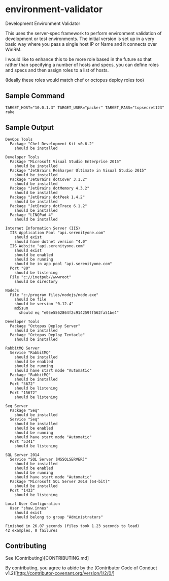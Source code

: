 # environment-validator
Development Environment Validator

This uses the server-spec framework to perform environment validation of
development or test environments.  The initial version is set up in a very
basic way where you pass a single host IP or Name and it connects over WinRM.

I would like to enhance this to be more role based in the future so that rather
than specifying a number of hosts and specs, you can define roles and specs and
then assign roles to a list of hosts.

(Ideally these roles would match chef or octopus deploy roles too)

## Sample Command

```
TARGET_HOST="10.0.1.3" TARGET_USER="packer" TARGET_PASS="topsecret123" rake
```

## Sample Output
```
DevOps Tools
  Package "Chef Development Kit v0.6.2"
    should be installed

Developer Tools
  Package "Microsoft Visual Studio Enterprise 2015"
    should be installed
  Package "JetBrains ReSharper Ultimate in Visual Studio 2015"
    should be installed
  Package "JetBrains dotCover 3.1.2"
    should be installed
  Package "JetBrains dotMemory 4.3.2"
    should be installed
  Package "JetBrains dotPeek 1.4.2"
    should be installed
  Package "JetBrains dotTrace 6.1.2"
    should be installed
  Package "LINQPad 4"
    should be installed

Internet Information Server (IIS)
  IIS Application Pool "api.serenityone.com"
    should exist
    should have dotnet version "4.0"
  IIS Website "api.serenityone.com"
    should exist
    should be enabled
    should be running
    should be in app pool "api.serenityone.com"
  Port "80"
    should be listening
  File "c://inetpub//wwwroot"
    should be directory

NodeJs
  File "c:/program files/nodejs/node.exe"
    should be file
    should be version "0.12.4"
    md5sum
      should eq "e05e5562864f2c914259ff562fa51be4"

Developer Tools
  Package "Octopus Deploy Server"
    should be installed
  Package "Octopus Deploy Tentacle"
    should be installed

RabbitMQ Server
  Service "RabbitMQ"
    should be installed
    should be enabled
    should be running
    should have start mode "Automatic"
  Package "RabbitMQ"
    should be installed
  Port "5672"
    should be listening
  Port "15672"
    should be listening

Seq Server
  Package "Seq"
    should be installed
  Service "Seq"
    should be installed
    should be enabled
    should be running
    should have start mode "Automatic"
  Port "5341"
    should be listening

SQL Server 2014
  Service "SQL Server (MSSQLSERVER)"
    should be installed
    should be enabled
    should be running
    should have start mode "Automatic"
  Package "Microsoft SQL Server 2014 (64-bit)"
    should be installed
  Port "1433"
    should be listening

Local User Configuration
  User "shaw.innes"
    should exist
    should belong to group "Administrators"

Finished in 26.07 seconds (files took 1.23 seconds to load)
42 examples, 0 failures
```

## Contributing

See (Contributing)[CONTRIBUTING.md]

By contributing, you agree to abide by the (Contributor Code of Conduct v1.2)[http://contributor-covenant.org/version/1/2/0/]
